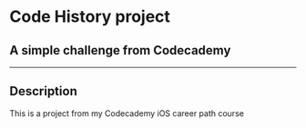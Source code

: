 # Code History project
## A simple challenge from Codecademy
---
## Description
This is a project from my Codecademy iOS career path course

